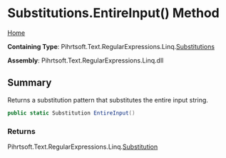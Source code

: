 # Substitutions\.EntireInput\(\) Method

[Home](../../../../../../README.md)

**Containing Type**: Pihrtsoft\.Text\.RegularExpressions\.Linq\.[Substitutions](../README.md)

**Assembly**: Pihrtsoft\.Text\.RegularExpressions\.Linq\.dll

## Summary

Returns a substitution pattern that substitutes the entire input string\.

```csharp
public static Substitution EntireInput()
```

### Returns

Pihrtsoft\.Text\.RegularExpressions\.Linq\.[Substitution](../../Substitution/README.md)


